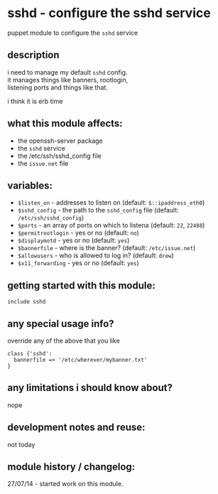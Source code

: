 sshd - configure the sshd service 
=================================

puppet module to configure the `sshd` service


description
-----------
i need to manage my default `sshd` config.    
it manages things like banners, rootlogin,  
listening ports and things like that.   

i think it is erb time


what this module affects:
-------------------------
  * the openssh-server package
  * the `sshd` service
  * the /etc/ssh/sshd_config file
  * the `issue.net` file


variables:
----------
* `$listen_on` - addresses to listen on (default: `$::ipaddress_eth0`)  
* `$sshd_config` - the path to the `sshd_config` file (default: `/etc/ssh/sshd_config`)  
* `$ports` - an array of ports on which to listena (default: `22`, `22488`)  
* `$permitrootlogin` - yes or no (default: `no`)  
* `$displaymotd` - yes or no (default: `yes`)  
* `$bannerfile` - where is the banner? (default: `/etc/issue.net`)  
* `$allowusers` - who is allowed to log in? (default: `drew`)  
* `$x11_forwarding` - yes or no (default: `yes`)  


getting started with this module:
---------------------------------

```puppet
include sshd
```


any special usage info?
-----------------------
override any of the above that you like 

```puppet
class {'sshd':
  bannerfile => '/etc/wherever/mybanner.txt'
}
```

any limitations i should know about?
------------------------------------
nope


development notes and reuse:
----------------------------
not today


module history / changelog:
---------------------------
27/07/14 - started work on this module.  
